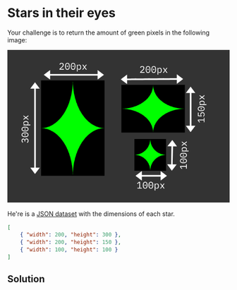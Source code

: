# Stars in their eyes

Your challenge is to return the amount of green pixels in the following image:

![stars with dimensions](stars.png)

He're is a [JSON dataset](stars.json) with the dimensions of each star.

```json
[
    { "width": 200, "height": 300 },
    { "width": 200, "height": 150 },
    { "width": 100, "height": 100 }
]
```

<!-- details -->
<!-- summary -->
## Solution
<!-- endsummary -->

<!-- enddetails -->
